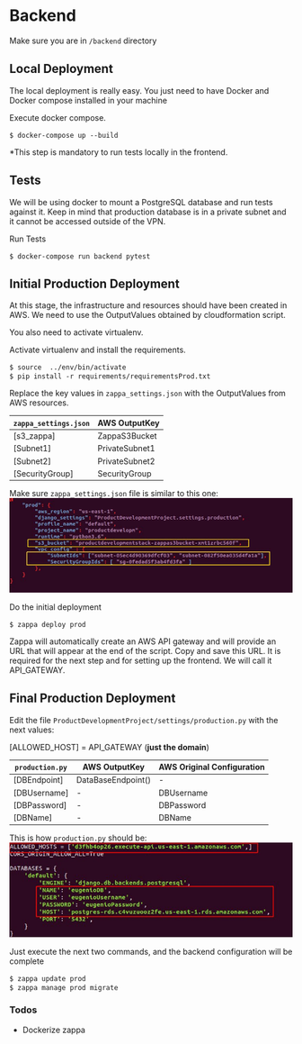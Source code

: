 Backend
===============================
Make sure you are in `/backend` directory

Local Deployment
----------
The local deployment is really easy. You just need to have Docker and Docker compose installed in your machine

Execute docker compose.	
```
$ docker-compose up --build
```

*This step is mandatory to run tests locally in the frontend.

Tests
----------
We will be using docker to mount a PostgreSQL database and run tests against it. Keep in mind that production database is in a private subnet and it cannot be accessed outside of the VPN.

Run Tests	
```
$ docker-compose run backend pytest
```

Initial Production Deployment
----------
At this stage, the infrastructure and resources should have been created in AWS. We need to use the OutputValues obtained by cloudformation script.

You also need to activate virtualenv.

Activate virtualenv and install the requirements.
```
$ source  ../env/bin/activate
$ pip install -r requirements/requirementsProd.txt
```

Replace the key values in `zappa_settings.json` with the OutputValues from AWS resources.

| `zappa_settings.json` | AWS OutputKey|
| ------| ------ |
| [s3_zappa] | ZappaS3Bucket |
| [Subnet1] | PrivateSubnet1 |
| [Subnet2] | PrivateSubnet2 |
| [SecurityGroup] | SecurityGroup |


Make sure  `zappa_settings.json` file is similar to this one:
![Alt text](https://github.com/eugeniosu/ProductDevelopmentProject/blob/master/readme-images/zappaconf.jpg?raw=true)


Do the initial deployment
```
$ zappa deploy prod
```
Zappa will automatically create an AWS API gateway and will provide an URL that will  appear at the end of the script. Copy and save this URL. It is required for the next step and for setting up the frontend. We will call it API_GATEWAY.

Final Production Deployment
----------

Edit the file `ProductDevelopmentProject/settings/production.py` with the next values:

[ALLOWED_HOST] = API_GATEWAY (**just the domain**)

| `production.py` | AWS OutputKey| AWS Original Configuration|
| ------| ------ | ------ |
| [DBEndpoint] | DataBaseEndpoint() |-|
| [DBUsername] | - |DBUsername|
| [DBPassword] | - |DBPassword|
| [DBName] | - |DBName|


This is how `production.py` should be:
![Alt text](https://github.com/eugeniosu/ProductDevelopmentProject/blob/master/readme-images/databaseconf.jpg?raw=true)

Just execute the next two commands, and the backend configuration will be complete
```
$ zappa update prod
$ zappa manage prod migrate
```

### Todos
 - Dockerize zappa

